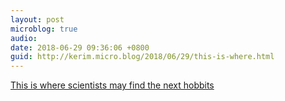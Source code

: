 ```yaml
---
layout: post
microblog: true
audio: 
date: 2018-06-29 09:36:06 +0800
guid: http://kerim.micro.blog/2018/06/29/this-is-where.html
---
```

[This is where scientists may find the next hobbits](https://medium.com/@johnhawks/this-is-where-scientists-may-find-the-next-hobbits-c41318c61f64)
